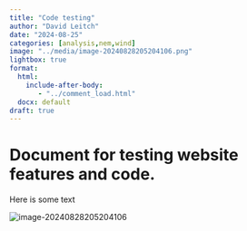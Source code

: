 ```yaml
---
title: "Code testing"
author: "David Leitch"
date: "2024-08-25"
categories: [analysis,nem,wind]
image: "../media/image-20240828205204106.png"
lightbox: true
format:
  html:
    include-after-body:
       - "../comment_load.html"
  docx: default
draft: true
---
```


# Document for testing website features and code.

Here is some text

![image-20240828205204106](../media/image-20240828205204106.png)

